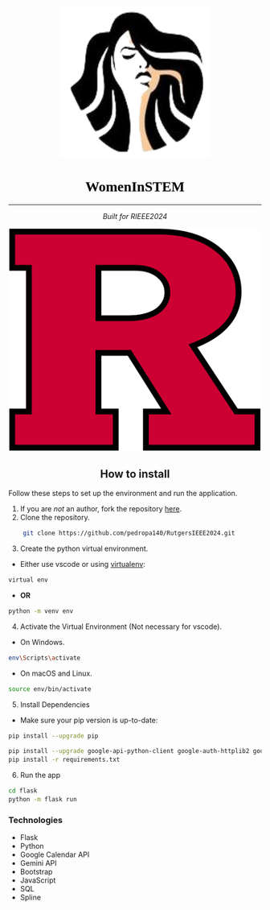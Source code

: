 <link rel="preconnect" href="https://fonts.googleapis.com">
<link rel="preconnect" href="https://fonts.gstatic.com" crossorigin>
<link href="https://fonts.googleapis.com/css2?family=Crimson+Pro&family=Literata" rel="stylesheet">

<div align=center>


<div style="text-align: center; background: ; width:300px;">
    <img src="flask/static/Images/icon.png" alt="Logo"  width="300" height="300">
<h1 style="color:black;font-family:'Times New Roman'">WomenInSTEM</h1>
</div>

</div>

****

<p align="center">
<i>Built for RIEEE2024</i>
<p>

![rieee banner](flask/static/Images/assets/rutgers.png)

<div align="center">

## How to install

</div>

Follow these steps to set up the environment and run the application.
1. If you are *not* an author, fork the repository [here](https://github.com/pedropa140/RutgersIEEE2024/fork).
2. Clone the repository.
```bash
    git clone https://github.com/pedropa140/RutgersIEEE2024.git
```
3. Create the python virtual environment.
- Either use vscode or using [virtualenv](https://learnpython.com/blog/how-to-use-virtualenv-python/):
```bash
virtual env 
```
- **OR**
```bash
python -m venv env
```
4. Activate the Virtual Environment (Not necessary for vscode).

- On Windows.

```bash
env\Scripts\activate
```

- On macOS and Linux.

```bash
source env/bin/activate
```

5. Install Dependencies
- Make sure your pip version is up-to-date:
```bash
pip install --upgrade pip
```
```bash
pip install --upgrade google-api-python-client google-auth-httplib2 google-auth-oauthlib
pip install -r requirements.txt
```


6. Run the app
```bash
cd flask
python -m flask run
```

### Technologies
- Flask
- Python
- Google Calendar API
- Gemini API
- Bootstrap
- JavaScript
- SQL
- Spline
